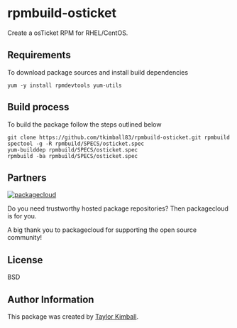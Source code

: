 # rpmbuild-osticket

Create a osTicket RPM for RHEL/CentOS.

## Requirements

To download package sources and install build dependencies

    yum -y install rpmdevtools yum-utils

## Build process

To build the package follow the steps outlined below

    git clone https://github.com/tkimball83/rpmbuild-osticket.git rpmbuild
    spectool -g -R rpmbuild/SPECS/osticket.spec
    yum-builddep rpmbuild/SPECS/osticket.spec
    rpmbuild -ba rpmbuild/SPECS/osticket.spec

## Partners

[![packagecloud](http://dka575ofm4ao0.cloudfront.net/pages-transactional_logos/retina/10543/gKme3F4XRaC5EyKJzKsA)](https://packagecloud.io)

Do you need trustworthy hosted package repositories?  Then packagecloud is for you.

A big thank you to packagecloud for supporting the open source community!

## License

BSD

## Author Information

This package was created by [Taylor Kimball](http://www.linuxhq.org).
